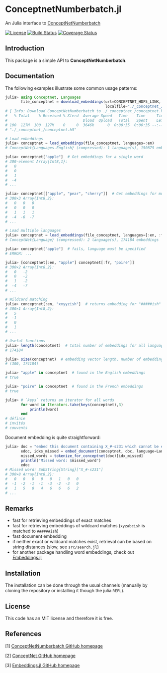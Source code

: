 # ConceptnetNumberbatch.jl

An Julia interface to [ConceptNetNumberbatch](https://github.com/commonsense/conceptnet-numberbatch)

[![License](http://img.shields.io/badge/license-MIT-brightgreen.svg?style=flat)](LICENSE.md)
[![Build Status](https://travis-ci.org/zgornel/ConceptnetNumberbatch.jl.svg?branch=master)](https://travis-ci.org/zgornel/ConceptnetNumberbatch.jl)
[![Coverage Status](https://coveralls.io/repos/github/zgornel/ConceptnetNumberbatch.jl/badge.svg?branch=master)](https://coveralls.io/github/zgornel/ConceptnetNumberbatch.jl?branch=master)



## Introduction

This package is a simple API to **ConceptNetNumberbatch**.



## Documentation

The following examples illustrate some common usage patterns:

```julia
julia> using Conceptnet, Languages
       file_conceptnet = download_embeddings(url=CONCEPTNET_HDF5_LINK,
                                             localfile="./_conceptnet_/conceptnet.h5");
# [ Info: Download ConceptNetNumberbatch to ./_conceptnet_/conceptnet.h5...
#   % Total    % Received % Xferd  Average Speed   Time    Time     Time  Current
#                                  Dload  Upload   Total   Spent    Left  Speed
# 100  127M  100  127M    0     0  3646k      0  0:00:35  0:00:35 --:--:-- 4107k
# "./_conceptnet_/conceptnet.h5"

# Load embeddings
julia> conceptnet = load_embeddings(file_conceptnet, languages=:en)
# ConceptNet{Languages.English} (compressed): 1 language(s), 150875 embeddings

julia> conceptnet["apple"]  # Get embeddings for a single word
# 300-element Array{Int8,1}:
#   0
#   0
#   1
#  -4
# ...

julia> conceptnet[["apple", "pear", "cherry"]]  # Get embeddings for multiple words
# 300×3 Array{Int8,2}:
#   0   0   0
#   0   0   0
#   1   1   1
#  -4  -6  -7
# ...
```

```julia
# Load multiple languages
julia> conceptnet = load_embeddings(file_conceptnet, languages=[:en, :fr])
# ConceptNet{Language} (compressed): 2 language(s), 174184 embeddings

julia> conceptnet["apple"]  # fails, language must be specified
# ERROR: ...

julia> [conceptnet[:en, "apple"] conceptnet[:fr, "poire"]]
# 300×2 Array{Int8,2}:
#   0   -2
#   0   -2
#   1   -2
#  -4   -7
# ...

# Wildcard matching
julia> conceptnet[:en, "xxyyzish"]  # returns embedding for "#####ish"
# 300×1 Array{Int8,2}:
#   5
#  -1
#   0
#   1
# ...
```

```julia
# Useful functions
julia> length(conceptnet)  # total number of embeddings for all languages
# 174184

julia> size(conceptnet)  # embedding vector length, number of embeddings
# (300, 174184)

julia> "apple" in conceptnet  # found in the English embeddings
# true

julia> "poire" in conceptnet  # found in the French embeddings
# true

julia> # `keys` returns an iterator for all words
       for word in Iterators.take(keys(conceptnet),3)
           println(word)
       end
# définie
# invités
# couvents
```

Document embedding is quite straightforward:
```julia
julia> doc = "embed this document containing X_#-s231 which cannot be embedded"
       edoc, idxs_missed = embed_document(conceptnet, doc, language=Languages.English(), keep_size=false)
       missed_words = tokenize_for_conceptnet(doc)[idx_missed]
       println("Missed word: $missed_word")
       edoc
# Missed word: SubString{String}["X_#-s231"]
# 300×8 Array{Int8,2}:
#   0   0   0   0   0   1   0   0
#  -1  -2  -1  -1  -3  -2  -3   0
#   1   5   0   4   6   6   6   2
# ...
```


## Remarks

 - fast for retrieving embeddings of exact matches
 - fast for retrieving embeddings of wildcard matches (`xyzabcish` is matched to `######ish`)
 - fast document embedding
 - if neither exact or wildcard matches exist, retrieval can be based on string distances (slow, see `src/search.jl`)
 - for another package handling word embeddings, check out [Embeddings.jl](https://github.com/JuliaText/Embeddings.jl)


## Installation

The installation can be done through the usual channels (manually by cloning the repository or installing it though the julia `REPL`).



## License

This code has an MIT license and therefore it is free.



## References

[1] [ConceptNetNumberbatch GitHub homepage](https://github.com/commonsense/conceptnet-numberbatch)

[2] [ConceptNet GitHub homepage](https://github.com/commonsense/conceptnet5)

[3] [Embeddings.jl GitHub homepage](https://github.com/JuliaText/Embeddings.jl)
